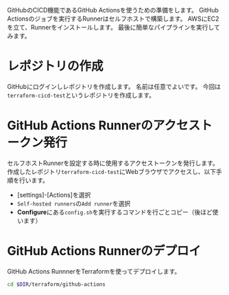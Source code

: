 
GitHubのCICD機能であるGitHub Actionsを使うための準備をします。
GitHub Actionsのジョブを実行するRunnerはセルフホストで構築します。
AWSにEC2を立て、Runnerをインストールします。
最後に簡単なパイプラインを実行してみます。

# レポジトリの作成

GitHubにログインしレポジトリを作成します。
名前は任意でよいです。
今回は`terraform-cicd-test`というレポジトリを作成します。

# GitHub Actions Runnerのアクセストークン発行

セルフホストRunnerを設定する時に使用するアクセストークンを発行します。
作成したレポジトリ`terraform-cicd-test`にWebブラウザでアクセスし、以下手順を行います。

- [settings]-[Actions]を選択
- `Self-hosted runners`の`Add runner`を選択
- **Configure**にある`config.sh`を実行するコマンドを行ごとコピー（後ほど使います）

# GitHub Actions Runnerのデプロイ

GitHub Actions RunnnerをTerraformを使ってデプロイします。

``` sh
cd $DIR/terraform/github-actions
```


